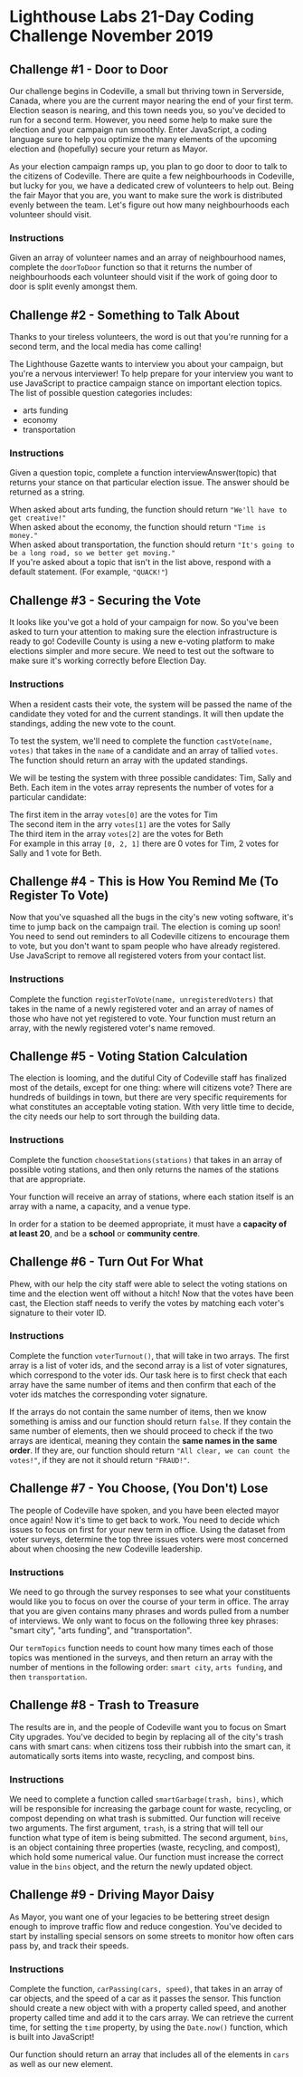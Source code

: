 # Lighthouse Labs 21-Day Coding Challenge November 2019

## Challenge #1 - Door to Door

Our challenge begins in Codeville, a small but thriving town in Serverside, Canada, where you are the current mayor nearing the end of your first term. Election season is nearing, and this town needs you, so you've decided to run for a second term. However, you need some help to make sure the election and your campaign run smoothly. Enter JavaScript, a coding language sure to help you optimize the many elements of the upcoming election and (hopefully) secure your return as Mayor.

As your election campaign ramps up, you plan to go door to door to talk to the citizens of Codeville. There are quite a few neighbourhoods in Codeville, but lucky for you, we have a dedicated crew of volunteers to help out. Being the fair Mayor that you are, you want to make sure the work is distributed evenly between the team. Let's figure out how many neighbourhoods each volunteer should visit.

### Instructions

Given an array of volunteer names and an array of neighbourhood names, complete the `doorToDoor` function so that it returns the number of neighbourhoods each volunteer should visit if the work of going door to door is split evenly amongst them.

## Challenge #2 - Something to Talk About

Thanks to your tireless volunteers, the word is out that you're running for a second term, and the local media has come calling!

The Lighthouse Gazette wants to interview you about your campaign, but you're a nervous interviewer! To help prepare for your interview you want to use JavaScript to practice campaign stance on important election topics. The list of possible question categories includes:

- arts funding
- economy
- transportation

### Instructions

Given a question topic, complete a function interviewAnswer(topic) that returns your stance on that particular election issue. The answer should be returned as a string.

When asked about arts funding, the function should return `"We'll have to get creative!"`  
When asked about the economy, the function should return `"Time is money."`  
When asked about transportation, the function should return `"It's going to be a long road, so we better get moving."`  
If you're asked about a topic that isn't in the list above, respond with a default statement. (For example, `"QUACK!"`)

## Challenge #3 - Securing the Vote

It looks like you've got a hold of your campaign for now. So you've been asked to turn your attention to making sure the election infrastructure is ready to go! Codeville County is using a new e-voting platform to make elections simpler and more secure. We need to test out the software to make sure it's working correctly before Election Day.

### Instructions

When a resident casts their vote, the system will be passed the name of the candidate they voted for and the current standings. It will then update the standings, adding the new vote to the count.

To test the system, we'll need to complete the function `castVote(name, votes)` that takes in the `name` of a candidate and an array of tallied `votes`. The function should return an array with the updated standings.

We will be testing the system with three possible candidates: Tim, Sally and Beth. Each item in the votes array represents the number of votes for a particular candidate:

The first item in the array `votes[0]` are the votes for Tim  
The second item in the arry `votes[1]` are the votes for Sally  
The third item in the array `votes[2]` are the votes for Beth  
For example in this array `[0, 2, 1]` there are 0 votes for Tim, 2 votes for Sally and 1 vote for Beth.

## Challenge #4 - This is How You Remind Me (To Register To Vote)

Now that you've squashed all the bugs in the city's new voting software, it's time to jump back on the campaign trail. The election is coming up soon! You need to send out reminders to all Codeville citizens to encourage them to vote, but you don't want to spam people who have already registered. Use JavaScript to remove all registered voters from your contact list.

### Instructions

Complete the function `registerToVote(name, unregisteredVoters)` that takes in the name of a newly registered voter and an array of names of those who have not yet registered to vote. Your function must return an array, with the newly registered voter's name removed.

## Challenge #5 - Voting Station Calculation

The election is looming, and the dutiful City of Codeville staff has finalized most of the details, except for one thing: where will citizens vote? There are hundreds of buildings in town, but there are very specific requirements for what constitutes an acceptable voting station. With very little time to decide, the city needs our help to sort through the building data.

### Instructions

Complete the function `chooseStations(stations)` that takes in an array of possible voting stations, and then only returns the names of the stations that are appropriate.

Your function will receive an array of stations, where each station itself is an array with a name, a capacity, and a venue type.

In order for a station to be deemed appropriate, it must have a **capacity of at least 20**, and be a **school** or **community centre**.

## Challenge #6 - Turn Out For What

Phew, with our help the city staff were able to select the voting stations on time and the election went off without a hitch! Now that the votes have been cast, the Election staff needs to verify the votes by matching each voter's signature to their voter ID.

### Instructions

Complete the function `voterTurnout()`, that will take in two arrays. The first array is a list of voter ids, and the second array is a list of voter signatures, which correspond to the voter ids. Our task here is to first check that each array have the same number of items and then confirm that each of the voter ids matches the corresponding voter signature.

If the arrays do not contain the same number of items, then we know something is amiss and our function should return `false`. If they contain the same number of elements, then we should proceed to check if the two arrays are identical, meaning they contain the **same names in the same order**. If they are, our function should return `"All clear, we can count the votes!"`, if they are not it should return `"FRAUD!"`.

## Challenge #7 - You Choose, (You Don't) Lose

The people of Codeville have spoken, and you have been elected mayor once again! Now it's time to get back to work. You need to decide which issues to focus on first for your new term in office. Using the dataset from voter surveys, determine the top three issues voters were most concerned about when choosing the new Codeville leadership.

### Instructions

We need to go through the survey responses to see what your constituents would like you to focus on over the course of your term in office. The array that you are given contains many phrases and words pulled from a number of interviews. We only want to focus on the following three key phrases: "smart city", "arts funding", and "transportation".

Our `termTopics` function needs to count how many times each of those topics was mentioned in the surveys, and then return an array with the number of mentions in the following order: `smart city`, `arts funding`, and then `transportation`.

## Challenge #8 - Trash to Treasure

The results are in, and the people of Codeville want you to focus on Smart City upgrades. You've decided to begin by replacing all of the city's trash cans with smart cans: when citizens toss their rubbish into the smart can, it automatically sorts items into waste, recycling, and compost bins.

### Instructions

We need to complete a function called `smartGarbage(trash, bins)`, which will be responsible for increasing the garbage count for waste, recycling, or compost depending on what trash is submitted. Our function will receive two arguments. The first argument, `trash`, is a string that will tell our function what type of item is being submitted. The second argument, `bins`, is an object containing three properties (waste, recycling, and compost), which hold some numerical value. Our function must increase the correct value in the `bins` object, and the return the newly updated object.

## Challenge #9 - Driving Mayor Daisy

As Mayor, you want one of your legacies to be bettering street design enough to improve traffic flow and reduce congestion. You've decided to start by installing special sensors on some streets to monitor how often cars pass by, and track their speeds.

### Instructions

Complete the function, `carPassing(cars, speed)`, that takes in an array of car objects, and the speed of a car as it passes the sensor. This function should create a new object with with a property called speed, and another property called time and add it to the cars array. We can retrieve the current time, for setting the `time` property, by using the `Date.now()` function, which is built into JavaScript!

Our function should return an array that includes all of the elements in `cars` as well as our new element.
